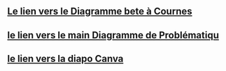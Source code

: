 ## [Le lien vers le Diagramme bete à Cournes][def]

[def]: https://excalidraw.com/#json=A3GrSkIhkf9fN-h3-EOC5,EnTAAeO4QimNPoTuMqPXTA

## [le lien vers le main Diagramme de Problématiqu][def2]
[def2]: https://excalidraw.com/#room=02259598d5e67191d871,9sMQ30Zhtxh-gyV-FOi1mg

## [le lien vers la diapo Canva][def3]
[def3]: https://www.canva.com/design/DAF59cvFOfA/uqhLmD8CjI1lVW_J1fwsJg/edit?utm_content=DAF59cvFOfA&utm_campaign=designshare&utm_medium=link2&utm_source=sharebutton
